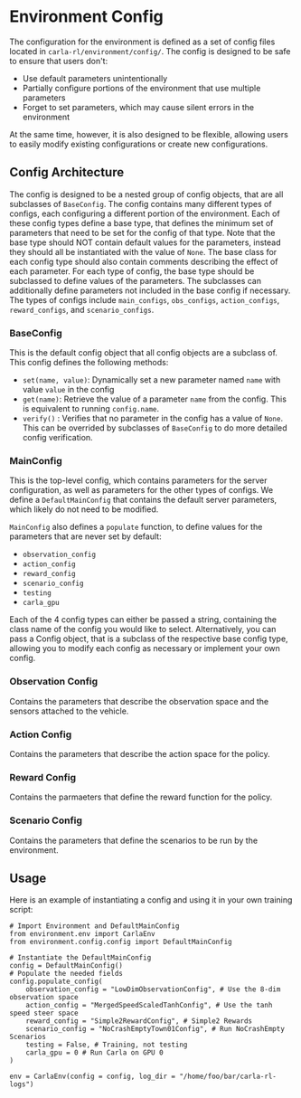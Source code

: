 # Environment Config
The configuration for the environment is defined as a set of config files located in `carla-rl/environment/config/`. The config is designed to be safe to ensure that users don't:

* Use default parameters unintentionally
* Partially configure portions of the environment that use multiple parameters
* Forget to set parameters, which may cause silent errors in the environment

At the same time, however, it is also designed to be flexible, allowing users to easily modify existing configurations or create new configurations.

## Config Architecture
The config is designed to be a nested group of config objects, that are all subclasses of `BaseConfig`. The config contains many different types of configs, each configuring a different portion of the environment. Each of these config types define a base type, that defines the minimum set of parameters that need to be set for the config of that type. Note that the base type should NOT contain default values for the parameters, instead they should all be instantiated with the value of `None`. The base class for each config type should also contain comments describing the effect of each parameter. For each type of config, the base type should be subclassed to define values of the parameters. The subclasses can additionally define parameters not included in the base config if necessary. The types of configs include `main_configs`, `obs_configs`, `action_configs`, `reward_configs`, and `scenario_configs`.

### BaseConfig
This is the default config object that all config objects are a subclass of. This config defines the following methods:

* `set(name, value)`: Dynamically set a new parameter named `name` with value `value` in the config
* `get(name)`: Retrieve the value of a parameter `name` from the config. This is equivalent to running `config.name`.
* `verify()` : Verifies that no parameter in the config has a value of `None`. This can be overrided by subclasses of `BaseConfig` to do more detailed config verification.

### MainConfig
This is the top-level config, which contains parameters for the server configuration, as well as parameters for the other types of configs. We define a `DefaultMainConfig` that contains the default server parameters, which likely do not need to be modified.

`MainConfig` also defines a `populate` function, to define values for the parameters that are never set by default:

* `observation_config`
* `action_config`
* `reward_config`
* `scenario_config`
* `testing`
* `carla_gpu`

Each of the 4 config types can either be passed a string, containing the class name of the config you would like to select. Alternatively, you can pass a Config object, that is a subclass of the respective base config type, allowing you to modify each config as necessary or implement your own config.

### Observation Config
Contains the parameters that describe the observation space and the sensors attached to the vehicle.

### Action Config
Contains the parameters that describe the action space for the policy.

### Reward Config
Contains the parmaeters that define the reward function for the policy.

### Scenario Config
Contains the parameters that define the scenarios to be run by the environment.


## Usage
Here is an example of instantiating a config and using it in your own training script:


```
# Import Environment and DefaultMainConfig
from environment.env import CarlaEnv
from environment.config.config import DefaultMainConfig

# Instantiate the DefaultMainConfig
config = DefaultMainConfig()
# Populate the needed fields
config.populate_config(
    observation_config = "LowDimObservationConfig", # Use the 8-dim observation space
    action_config = "MergedSpeedScaledTanhConfig", # Use the tanh speed steer space
    reward_config = "Simple2RewardConfig", # Simple2 Rewards
    scenario_config = "NoCrashEmptyTown01Config", # Run NoCrashEmpty Scenarios
    testing = False, # Training, not testing
    carla_gpu = 0 # Run Carla on GPU 0
)

env = CarlaEnv(config = config, log_dir = "/home/foo/bar/carla-rl-logs")
```